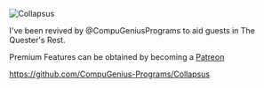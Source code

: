 ![Collapsus](https://cdn.discordapp.com/emojis/856330729528361000.png)

I've been revived by @CompuGeniusPrograms to aid guests in The Quester's Rest.

Premium Features can be obtained by becoming a [Patreon](patreon.com/compugeniusprograms)

https://github.com/CompuGenius-Programs/Collapsus
